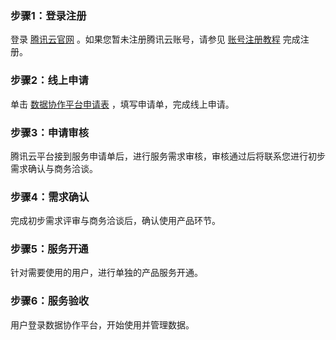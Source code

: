 ### 步骤1：登录注册

登录 [腾讯云官网](https://cloud.tencent.com/) 。如果您暂未注册腾讯云账号，请参见 [账号注册教程](https://cloud.tencent.com/document/product/378/17985) 完成注册。

### 步骤2：线上申请

单击 [数据协作平台申请表](https://cloud.tencent.com/apply/p/fltbmdilywd) ，填写申请单，完成线上申请。

### 步骤3：申请审核

腾讯云平台接到服务申请单后，进行服务需求审核，审核通过后将联系您进行初步需求确认与商务洽谈。

### 步骤4：需求确认

完成初步需求评审与商务洽谈后，确认使用产品环节。

### 步骤5：服务开通

针对需要使用的用户，进行单独的产品服务开通。

### 步骤6：服务验收

用户登录数据协作平台，开始使用并管理数据。
